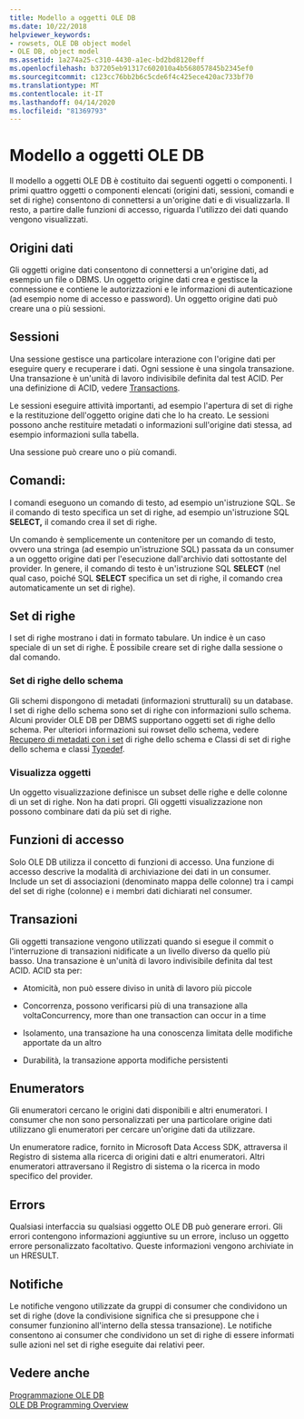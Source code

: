 ```yaml
---
title: Modello a oggetti OLE DB
ms.date: 10/22/2018
helpviewer_keywords:
- rowsets, OLE DB object model
- OLE DB, object model
ms.assetid: 1a274a25-c310-4430-a1ec-bd2bd8120eff
ms.openlocfilehash: b37205eb91317c602010a4b568057845b2345ef0
ms.sourcegitcommit: c123cc76bb2b6c5cde6f4c425ece420ac733bf70
ms.translationtype: MT
ms.contentlocale: it-IT
ms.lasthandoff: 04/14/2020
ms.locfileid: "81369793"
---
```

# <a name="ole-db-object-model"></a>Modello a oggetti OLE DB

Il modello a oggetti OLE DB è costituito dai seguenti oggetti o componenti. I primi quattro oggetti o componenti elencati (origini dati, sessioni, comandi e set di righe) consentono di connettersi a un'origine dati e di visualizzarla. Il resto, a partire dalle funzioni di accesso, riguarda l'utilizzo dei dati quando vengono visualizzati.

## <a name="data-sources"></a>Origini dati

Gli oggetti origine dati consentono di connettersi a un'origine dati, ad esempio un file o DBMS. Un oggetto origine dati crea e gestisce la connessione e contiene le autorizzazioni e le informazioni di autenticazione (ad esempio nome di accesso e password). Un oggetto origine dati può creare una o più sessioni.

## <a name="sessions"></a>Sessioni

Una sessione gestisce una particolare interazione con l'origine dati per eseguire query e recuperare i dati. Ogni sessione è una singola transazione. Una transazione è un'unità di lavoro indivisibile definita dal test ACID. Per una definizione di ACID, vedere [Transactions](#vcconoledbcomponents_transactions).

Le sessioni eseguire attività importanti, ad esempio l'apertura di set di righe e la restituzione dell'oggetto origine dati che lo ha creato. Le sessioni possono anche restituire metadati o informazioni sull'origine dati stessa, ad esempio informazioni sulla tabella.

Una sessione può creare uno o più comandi.

## <a name="commands"></a>Comandi:

I comandi eseguono un comando di testo, ad esempio un'istruzione SQL. Se il comando di testo specifica un set di righe, ad esempio un'istruzione SQL **SELECT,** il comando crea il set di righe.

Un comando è semplicemente un contenitore per un comando di testo, ovvero una stringa (ad esempio un'istruzione SQL) passata da un consumer a un oggetto origine dati per l'esecuzione dall'archivio dati sottostante del provider. In genere, il comando di testo è un'istruzione SQL **SELECT** (nel qual caso, poiché SQL **SELECT** specifica un set di righe, il comando crea automaticamente un set di righe).

## <a name="rowsets"></a>Set di righe

I set di righe mostrano i dati in formato tabulare. Un indice è un caso speciale di un set di righe. È possibile creare set di righe dalla sessione o dal comando.

### <a name="schema-rowsets"></a>Set di righe dello schema

Gli schemi dispongono di metadati (informazioni strutturali) su un database. I set di righe dello schema sono set di righe con informazioni sullo schema. Alcuni provider OLE DB per DBMS supportano oggetti set di righe dello schema. Per ulteriori informazioni sui rowset dello schema, vedere [Recupero di metadati con i set](../../data/oledb/obtaining-metadata-with-schema-rowsets.md) di righe dello schema e Classi di set di righe dello schema e classi [Typedef](../../data/oledb/schema-rowset-classes-and-typedef-classes.md).

### <a name="view-objects"></a>Visualizza oggetti

Un oggetto visualizzazione definisce un subset delle righe e delle colonne di un set di righe. Non ha dati propri. Gli oggetti visualizzazione non possono combinare dati da più set di righe.

## <a name="accessors"></a>Funzioni di accesso

Solo OLE DB utilizza il concetto di funzioni di accesso. Una funzione di accesso descrive la modalità di archiviazione dei dati in un consumer. Include un set di associazioni (denominato mappa delle colonne) tra i campi del set di righe (colonne) e i membri dati dichiarati nel consumer.

## <a name="transactions"></a><a name="vcconoledbcomponents_transactions"></a>Transazioni

Gli oggetti transazione vengono utilizzati quando si esegue il commit o l'interruzione di transazioni nidificate a un livello diverso da quello più basso. Una transazione è un'unità di lavoro indivisibile definita dal test ACID. ACID sta per:

- Atomicità, non può essere diviso in unità di lavoro più piccole

- Concorrenza, possono verificarsi più di una transazione alla voltaConcurrency, more than one transaction can occur in a time

- Isolamento, una transazione ha una conoscenza limitata delle modifiche apportate da un altro

- Durabilità, la transazione apporta modifiche persistenti

## <a name="enumerators"></a>Enumerators

Gli enumeratori cercano le origini dati disponibili e altri enumeratori. I consumer che non sono personalizzati per una particolare origine dati utilizzano gli enumeratori per cercare un'origine dati da utilizzare.

Un enumeratore radice, fornito in Microsoft Data Access SDK, attraversa il Registro di sistema alla ricerca di origini dati e altri enumeratori. Altri enumeratori attraversano il Registro di sistema o la ricerca in modo specifico del provider.

## <a name="errors"></a>Errors

Qualsiasi interfaccia su qualsiasi oggetto OLE DB può generare errori. Gli errori contengono informazioni aggiuntive su un errore, incluso un oggetto errore personalizzato facoltativo. Queste informazioni vengono archiviate in un HRESULT.

## <a name="notifications"></a>Notifiche

Le notifiche vengono utilizzate da gruppi di consumer che condividono un set di righe (dove la condivisione significa che si presuppone che i consumer funzionino all'interno della stessa transazione). Le notifiche consentono ai consumer che condividono un set di righe di essere informati sulle azioni nel set di righe eseguite dai relativi peer.

## <a name="see-also"></a>Vedere anche

[Programmazione OLE DB](../../data/oledb/ole-db-programming.md)<br/>
[OLE DB Programming Overview](../../data/oledb/ole-db-programming-overview.md)
